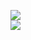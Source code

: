 [![](https://img.shields.io/badge/Made%20With-Github%20Spray-lightgrey.svg?style=for-the-badge&logo=github)](https://github.com/Annihil/github-spray#5047)  
[![](https://i.imgur.com/2DrTn0Z.gif)](https://github.com/Annihil/github-spray)